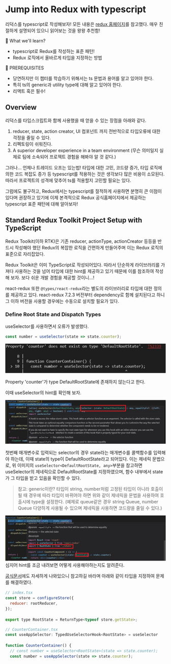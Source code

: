 # Jump into Redux with typescript

리덕스를 typescript로 작성해보자!
모든 내용은 [redux 홈페이지](https://redux.js.org/usage/usage-with-typescript)를 참고했다. 매우 친절하게 설명되어 있으니 읽어보는 것을 왕왕 추천함!

📒 What we'll learn?

- typescript로 Redux를 작성하는 표준 패턴!
- Redux 로직에서 올바르게 타입을 지정하는 방법

🧠 PREREQUISITES

- 당연하지만 이 챕터를 학습하기 위해서는 ts 문법과 용어를 알고 있어야 한다.
- 특히 ts의 generic과 utility type에 대해 알고 있어야 한다.
- 리액트 훅은 필수!

## Overview

리덕스를 타입스크립트와 함께 사용했을 때 얻을 수 있는 장점을 아래와 같다.

1. reducer, state, action creator, UI 컴포넌트 까지 전반적으로 타입오류에 대한 걱정을 줄일 수 있다.
2. 리펙토링이 쉬워진다.
3. A superior developer experience in a team environment (무슨 의미일지 실제로 팀에 소속되어 프로젝트 경험을 해봐야 알 것 같다.)

그러나... 언제나 트레이드 오프는 있는법! 타입에 대한 고민, 코드량 증가, 타입 로직에 의한 코드 복잡도 증가 등 typescript를 적용하는 것은 생각보다 많은 비용이 소모된다. 따라서 프로젝트의 성격에 맞추어 ts를 적용할지 고민할 필요는 있다.

그럼에도 불구하고, Redux에서는 typescript를 절적하게 사용하면 분명히 큰 이점이 있다며 권장하고 있기에 이제 본격적으로 Redux 공식홈페이지에서 제공하는 typescript 표준 패턴에 대해 알아보자!

## Standard Redux Toolkit Project Setup with TypeScript

Redux Toolkit(이하 RTK)은 기존 reducer, actionType, actionCreator 등등을 반드시 작성해야 했던 Redux의 복잡한 로직을 간편하게 만들어주며 이는 Redux 로직의 표준으로 자리잡았다.

Redux Toolkit은 이미 TypeScript로 작성되어있다. 따라서 단순하게 라이브러리를 가져다 사용하는 것을 넘어 타입에 대한 hint를 제공하고 있기 때문에 이를 참조하여 작성해 보자. 보다 쉬운 개발 경험을 제공할 것이니...!

react-redux 또한 `@types/react-redux`라는 별도의 라이브러리로 타입에 대한 정의를 제공하고 있다. react-redux 7.2.3 버전부터 dependency로 함께 설치된다고 하니 그 이하 버전을 사용할 경우에는 수동으로 설치할 필요가 있다.

### Define Root State and Dispatch Types

useSelector를 사용하면서 오류가 발생했다.

```ts
const number = useSelector(state => state.counter);
```

![useSelectorError](./img/errorUseSelector_01.JPG)

Property 'counter'가 type DefaultRootState에 존재하지 않는다고 한다.

이때 useSelector의 hint를 확인해 보자.

![useSelectorError](./img/errorUseSelector_02.JPG)

첫번째 매개변수로 입력되는 selector의 경우 state라는 매개변수를 콜백함수를 입력해야 하는데, 이때 state의 type이 DefaultRootState라고 되어있다. 이는 제네릭 문법으로, 위 이미지의 `useSelector<DefaultRootState, any>`부분을 참고하면 useSelector의 제네릭으로 DefaultRootState를 지정하였으며, 함수 내부에서 state가 그 타입을 받고 있음을 확인할 수 있다.

> 참고: generic이란? 타입이 string, number처럼 고정된 타입이 아니라 호출이 될 때 경우에 따라 타입이 바뀌어야 하면 위와 같이 제네릭을 문법을 사용하여 호출시에 type을 설정한다.
> (예제로 queue같은 경우 string Queue, number Queue 다양하게 사용될 수 있으며 제네릭을 사용하면 코드량을 줄일 수 있다.)

![useSelectorError](./img/errorUseSelector_03.JPG)
심지어 hint를 조금 내려보면 어떻게 사용해야하는지도 알려준다.

[공식문서](https://redux.js.org/usage/usage-with-typescript#define-root-state-and-dispatch-types)에도 자세하게 나와있으니 참고하길 바라며 아래와 같이 타입을 지정하여 문제를 해결하였다.

```js
// index.tsx
const store = configureStore({
  reducer: rootReducer,
});

export type RootState = ReturnType<typeof store.getState>;
```

```js
// CounterContainer.tsx
const useAppSelector: TypedUseSelectorHook<RootState> = useSelector

function CounterContainer() {
  // const number = useSelector<RootState>(state => state.counter);
  const number = useAppSelector(state => state.counter);
```
